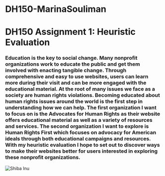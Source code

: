 # DH150-MarinaSouliman

# DH150 Assignment 1: Heuristic Evaluation
### Education is the key to social change. Many nonprofit organizations work to educate the public and get them involved with enacting tangible change. Through comprehensive and easy to use websites, users can learn more during their visit and can be more engaged with the educational material. At the root of many issues we face as a society are human rights violations. Becoming educated about human rights issues around the world is the first step in understanding how we can help. The first organization I want to focus on is the Advocates for Human Rights as their website offers educational material as well as a variety of resources and services. The second organization I want to explore is Human Rights First which focuses on advocacy for American ideals through both educational campaigns and resources. With my heuristic evaluation I hope to set out to discover ways to make their websites better for users interested in exploring these nonprofit organizations. 

![Shiba Inu](https://thehappypuppysite.com/wp-content/uploads/2018/05/shiba-inu-header.jpg)
